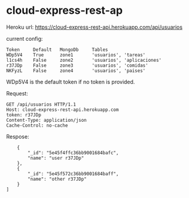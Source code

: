 # cloud-express-rest-ap
Heroku url: https://cloud-express-rest-api.herokuapp.com/api/usuarios


current config:
```
Token     Default   MongoDb     Tables
WDp5V4    True      zone1       'usuarios', 'tareas'
l1cs4h    False     zone2       'usuarios', 'aplicaciones'
r37JDp    False     zone3       'usuarios', 'comidas'
NKFyzL    False     zone4       'usuarios', 'paises'
```

WDp5V4 is the default token if no token is provided.

Request:
```
GET /api/usuarios HTTP/1.1
Host: cloud-express-rest-api.herokuapp.com
token: r37JDp
Content-Type: application/json
Cache-Control: no-cache
```

Respose:
```[
    {
        "_id": "5e45f4ffc36bb9001684bafc",
        "name": "user r37JDp"
    },
    {
        "_id": "5e45f572c36bb9001684baff",
        "name": "other r37JDp"
    }
]
```
